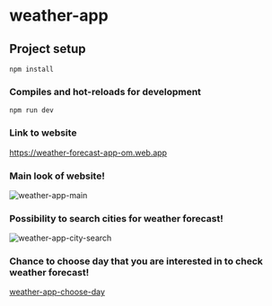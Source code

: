 # weather-app

## Project setup
```
npm install
```
### Compiles and hot-reloads for development
```
npm run dev
```
### Link to website
https://weather-forecast-app-om.web.app

### Main look of website!
![weather-app-main](https://user-images.githubusercontent.com/56295769/222976898-37283aa9-e277-4d52-8904-091852916d9b.gif)

### Possibility to search cities for weather forecast!
![weather-app-city-search](https://user-images.githubusercontent.com/56295769/222976878-50deb069-c645-4118-91a2-55a93a5b0c49.gif)

### Chance to choose day that you are interested in to check weather forecast!
[weather-app-choose-day](https://user-images.githubusercontent.com/56295769/222977206-5c8c4148-01b5-402d-9476-fe9d3cb8a96f.gif)
